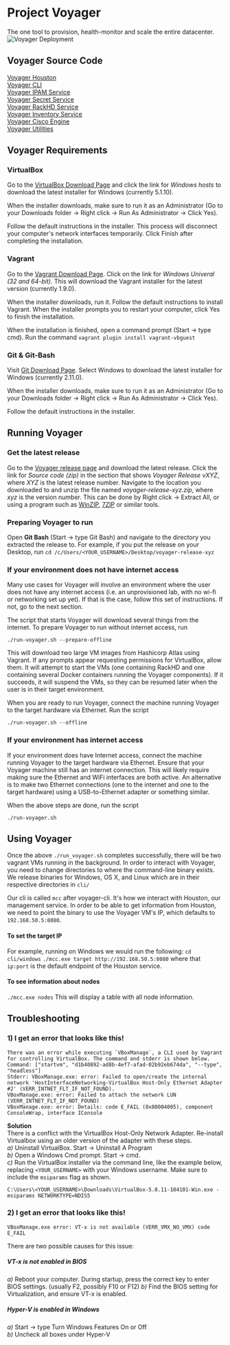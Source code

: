 # Project Voyager
The one tool to provision, health-monitor and scale the entire datacenter.
![Voyager Deployment](https://github.com/RackHD/voyager-release/raw/master/VoyagerRelease.png)

## Voyager Source Code
[Voyager Houston](https://github.com/RackHD/voyager-houston)  
[Voyager CLI](https://github.com/RackHD/voyager-cli)  
[Voyager IPAM Service](https://github.com/RackHD/voyager-ipam-service)  
[Voyager Secret Service](https://github.com/RackHD/voyager-secret-service)  
[Voyager RackHD Service](https://github.com/RackHD/voyager-rackhd-service)  
[Voyager Inventory Service](https://github.com/RackHD/voyager-inventory-service)  
[Voyager Cisco Engine](https://github.com/RackHD/voyager-cisco-engine)  
[Voyager Utilities](https://github.com/RackHD/voyager-utilities)  

## Voyager Requirements
### VirtualBox
Go to the [VirtualBox Download Page](https://www.virtualbox.org/wiki/Downloads) and click the link for *Windows hosts* to download the latest installer for Windows (currently 5.1.10).

When the installer downloads, make sure to run it as an Administrator (Go to your Downloads folder -> Right click -> Run As Administrator -> Click Yes).

Follow the default instructions in the installer. This process will disconnect your computer's network interfaces temporarily. Click Finish after completing the installation.


### Vagrant
Go to the [Vagrant Download Page](https://www.vagrantup.com/downloads.html). Click on the link for *Windows Univeral (32 and 64-bit)*. This will download the Vagrant installer for the latest version (currently 1.9.0).


When the installer downloads, run it. Follow the default instructions to install Vagrant. When the installer prompts you to restart your computer, click Yes to finish the installation.


When the installation is finished, open a command prompt (Start -> type cmd). Run the command `vagrant plugin install vagrant-vbguest`  


### Git & Git-Bash
Visit [Git Download Page](https://git-scm.com/download). Select Windows to download the latest installer for Windows (currently 2.11.0).

When the installer downloads, make sure to run it as an Administrator (Go to your Downloads folder -> Right click -> Run As Administrator -> Click Yes).

Follow the default instructions in the installer.

## Running Voyager
### Get the latest release
Go to the [Voyager release page](https://github.com/RackHD/voyager-release/releases) and download the latest release. Click the link for *Source code (zip)* in the section that shows *Voyager Release vXYZ*, where *XYZ* is the latest release number. 
Navigate to the location you downloaded to and unzip the file named *voyager-release-xyz.zip*, where *xyz* is the version number. This can be done by Right click -> Extract All, or using a program such as [WinZIP](http://www.winzip.com), [7ZIP](http://www.7-zip.org/) or similar tools. 
### Preparing Voyager to run
Open **Git Bash** (Start -> type Git Bash) and navigate to the directory you extracted the release to. For example, if you put the release on your Desktop, run `cd /c/Users/<YOUR_USERNAME>/Desktop/voyager-release-xyz`
### If your environment does not have internet access
Many use cases for Voyager will involve an environment where the user does not have any internet access (i.e. an unprovisioned lab, with no wi-fi or networking set up yet). If that is the case, follow this set of instructions. If not, go to the next section. 

The script that starts Voyager will download several things from the internet. To prepare Voyager to run without internet access, run  
```
./run-voyager.sh --prepare-offline
```

This will download two large VM images from Hashicorp Atlas using Vagrant. If any prompts appear requesting permissions for VirtualBox, allow them. It will attempt to start the VMs (one containing RackHD and one containing several Docker containers running the Voyager components). If it succeeds, it will suspend the VMs, so they can be resumed later when the user is in their target environment.  

When you are ready to run Voyager, connect the machine running Voyager to the target hardware via Ethernet. Run the script 
```
./run-voyager.sh --offline
```

### If your environment has internet access
If your environment does have Internet access, connect the machine running Voyager to the target hardware via Ethernet. Ensure that your Voyager machine still has an internet connection. This will likely require making sure the Ethernet and WiFi interfaces are both active. An alternative is to make two Ethernet connections (one to the internet and one to the target hardware) using a USB-to-Ethernet adapter or something similar.   

When the above steps are done, run the script  
```
./run-voyager.sh
```

## Using Voyager
Once the above ```./run_voyager.sh``` completes successfully, there will be two vagrant VMs running in the background.  In order to interact with Voyager, you need to change directories to where the command-line binary exists. We release binaries for Windows, OS X, and Linux which are in their respective directories in ```cli/```

Our cli is called ```mcc``` after voyager-cli. It's how we interact with Houston, our management service. In order to be able to get information from Houston, we need to point the binary to use the Voyager VM's IP, which defaults to `192.168.50.5:8080`.

#### To set the target IP
For example, running on Windows we would run the following:
`cd cli/windows`
`./mcc.exe target http://192.168.50.5:8080` where that `ip:port` is the default endpoint of the Houston service.

#### To see information about nodes
```./mcc.exe nodes```
This will display a table with all node information.

## Troubleshooting
### 1) I get an error that looks like this!  
```
There was an error while executing `VBoxManage`, a CLI used by Vagrant
for controlling VirtualBox. The command and stderr is shown below.
Command: ["startvm", "d1b40892-ad8b-4ef7-afad-02b92eb674da", "--type", "headless"]
Stderr: VBoxManage.exe: error: Failed to open/create the internal network 'HostInterfaceNetworking-VirtualBox Host-Only Ethernet Adapter #2' (VERR_INTNET_FLT_IF_NOT_FOUND).
VBoxManage.exe: error: Failed to attach the network LUN (VERR_INTNET_FLT_IF_NOT_FOUND)
VBoxManage.exe: error: Details: code E_FAIL (0x80004005), component ConsoleWrap, interface IConsole
```
**Solution**  
There is a conflict with the VirtualBox Host-Only Network Adapter. Re-install Virtualbox using an older version of the adapter with these steps.  
*a)* Uninstall VirtualBox. Start -> Uninstall A Program  
*b)* Open a Windows Cmd prompt. Start -> cmd.  
*c)* Run the VirtualBox installer via the command line, like the example below, replacing `<YOUR_USERNAME>` with your Windows username. Make sure to include the `msiparams` flag as shown. 
```
C:\Users\<YOUR_USERNAME>\Downloads\VirtualBox-5.0.11-104101-Win.exe -msiparams NETWORKTYPE=NDIS5
```  

### 2) I get an error that looks like this!

```
VBoxManage.exe error: VT-x is not available (VERR_VMX_NO_VMX) code E_FAIL
```

There are two possible causes for this issue:
##### VT-x is not enabled in BIOS
*a)* Reboot your computer. During startup, press the correct key to enter BIOS settings. (usually F2, possibly F10 or F12)
*b)* Find the BIOS setting for Virtualization, and ensure VT-x is enabled. 

##### Hyper-V is enabled in Windows
*a)* Start -> type Turn Windows Features On or Off  
*b)* Uncheck all boxes under Hyper-V

